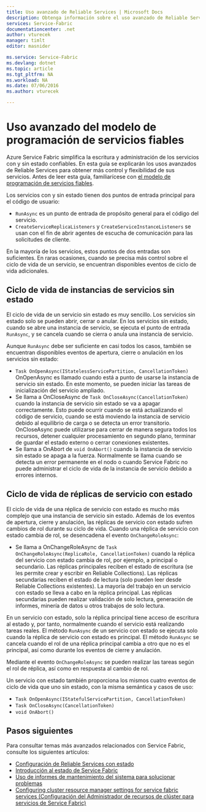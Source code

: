 ```yaml
---
title: Uso avanzado de Reliable Services | Microsoft Docs
description: Obtenga información sobre el uso avanzado de Reliable Services de Service Fabric para obtener una mayor flexibilidad en los servicios.
services: Service-Fabric
documentationcenter: .net
author: vturecek
manager: timlt
editor: masnider

ms.service: Service-Fabric
ms.devlang: dotnet
ms.topic: article
ms.tgt_pltfrm: NA
ms.workload: NA
ms.date: 07/06/2016
ms.author: vturecek

---
```

# Uso avanzado del modelo de programación de servicios fiables
Azure Service Fabric simplifica la escritura y administración de los servicios con y sin estado confiables. En esta guía se explicarán los usos avanzados de Reliable Services para obtener más control y flexibilidad de sus servicios. Antes de leer esta guía, familiarícese con [el modelo de programación de servicios fiables](service-fabric-reliable-services-introduction.md).

Los servicios con y sin estado tienen dos puntos de entrada principal para el código de usuario:

* `RunAsync` es un punto de entrada de propósito general para el código del servicio.
* `CreateServiceReplicaListeners` y `CreateServiceInstanceListeners` se usan con el fin de abrir agentes de escucha de comunicación para las solicitudes de cliente.

En la mayoría de los servicios, estos puntos de dos entradas son suficientes. En raras ocasiones, cuando se precisa más control sobre el ciclo de vida de un servicio, se encuentran disponibles eventos de ciclo de vida adicionales.

## Ciclo de vida de instancias de servicios sin estado
El ciclo de vida de un servicio sin estado es muy sencillo. Los servicios sin estado solo se pueden abrir, cerrar o anular. En los servicios sin estado, cuando se abre una instancia de servicio, se ejecuta el punto de entrada `RunAsync`, y se cancela cuando se cierra o anula una instancia de servicio.

Aunque `RunAsync` debe ser suficiente en casi todos los casos, también se encuentran disponibles eventos de apertura, cierre o anulación en los servicios sin estado:

* `Task OnOpenAsync(IStatelessServicePartition, CancellationToken)` OnOpenAsync es llamado cuando está a punto de usarse la instancia de servicio sin estado. En este momento, se pueden iniciar las tareas de inicialización del servicio ampliado.
* Se llama a OnCloseAsync de `Task OnCloseAsync(CancellationToken)` cuando la instancia de servicio sin estado se va a apagar correctamente. Esto puede ocurrir cuando se está actualizando el código de servicio, cuando se está moviendo la instancia de servicio debido al equilibrio de carga o se detecta un error transitorio. OnCloseAsync puede utilizarse para cerrar de manera segura todos los recursos, detener cualquier procesamiento en segundo plano, terminar de guardar el estado externo o cerrar conexiones existentes.
* Se llama a OnAbort de `void OnAbort()` cuando la instancia de servicio sin estado se apaga a la fuerza. Normalmente se llama cuando se detecta un error permanente en el nodo o cuando Service Fabric no puede administrar el ciclo de vida de la instancia de servicio debido a errores internos.

## Ciclo de vida de réplicas de servicio con estado
El ciclo de vida de una réplica de servicio con estado es mucho más complejo que una instancia de servicio sin estado. Además de los eventos de apertura, cierre y anulación, las réplicas de servicio con estado sufren cambios de rol durante su ciclo de vida. Cuando una réplica de servicio con estado cambia de rol, se desencadena el evento `OnChangeRoleAsync`:

* Se llama a OnChangeRoleAsync de `Task OnChangeRoleAsync(ReplicaRole, CancellationToken)` cuando la réplica del servicio con estado cambia de rol, por ejemplo, a principal o secundario. Las réplicas principales reciben el estado de escritura (se les permite crear y escribir en Reliable Collections). Las réplicas secundarias reciben el estado de lectura (solo pueden leer desde Reliable Collections existentes). La mayoría del trabajo en un servicio con estado se lleva a cabo en la réplica principal. Las réplicas secundarias pueden realizar validación de solo lectura, generación de informes, minería de datos u otros trabajos de solo lectura.

En un servicio con estado, solo la réplica principal tiene acceso de escritura al estado y, por tanto, normalmente cuando el servicio está realizando tareas reales. El método `RunAsync` de un servicio con estado se ejecuta solo cuando la réplica de servicio con estado es principal. El método `RunAsync` se cancela cuando el rol de una réplica principal cambia a otro que no es el principal, así como durante los eventos de cierre y anulación.

Mediante el evento `OnChangeRoleAsync` se pueden realizar las tareas según el rol de réplica, así como en respuesta al cambio de rol.

Un servicio con estado también proporciona los mismos cuatro eventos de ciclo de vida que uno sin estado, con la misma semántica y casos de uso:

* `Task OnOpenAsync(IStatefulServicePartition, CancellationToken)`
* `Task OnCloseAsync(CancellationToken)`
* `void OnAbort()`

## Pasos siguientes
Para consultar temas más avanzados relacionados con Service Fabric, consulte los siguientes artículos:

* [Configuración de Reliable Services con estado](service-fabric-reliable-services-configuration.md)
* [Introducción al estado de Service Fabric](service-fabric-health-introduction.md)
* [Uso de informes de mantenimiento del sistema para solucionar problemas](service-fabric-understand-and-troubleshoot-with-system-health-reports.md)
* [Configuring cluster resource manager settings for service fabric services (Configuración del Administrador de recursos de clúster para servicios de Service Fabric)](service-fabric-cluster-resource-manager-configure-services.md)

<!---HONumber=AcomDC_0713_2016-->